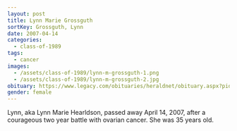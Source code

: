 ```yaml
---
layout: post
title: Lynn Marie Grossguth
sortKey: Grossguth, Lynn
date: 2007-04-14
categories:
  - class-of-1989
tags:
  - cancer
images:
  - /assets/class-of-1989/lynn-m-grossguth-1.png
  - /assets/class-of-1989/lynn-m-grossguth-2.jpg
obituary: https://www.legacy.com/obituaries/heraldnet/obituary.aspx?pid=87388089
gender: female
---
```


Lynn, aka Lynn Marie Hearldson, passed away April 14, 2007, after a courageous two year battle with ovarian cancer. She was 35 years old.

